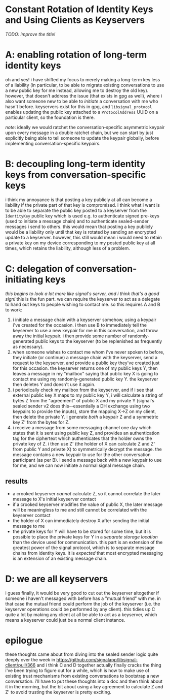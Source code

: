 Constant Rotation of Identity Keys and Using Clients as Keyservers
==================================================================

*TODO: improve the title!*

# A: enabling rotation of long-term identity keys
oh and yes! i have shifted my focus to merely making a long-term key less of a liability (in particular, to be able to migrate existing conversations to use a new public key for me instead, allowing me to destroy the old key). however, that doesn't address the issue (that exists in gpg as well), where i also want someone new to be able to *initiate* a conversation with me who hasn't before. keyservers exist for this in gpg, and `libsignal_protocol` enables updating the public key attached to a `ProtocolAddress` UUID on a particular client, so the foundation is there.

*note*: ideally we would ratchet the conversation-specific asymmetric keypair upon every message in a double ratchet chain, but we can start by just explicitly being able to tell someone to update the keypair globally, before implementing conversation-specific keypairs.

# B: decoupling long-term identity keys from conversation-specific keys
i think my annoyance is that posting a key publicly at all can become a liability if the private part of that key is compromised. i think what i want is to be able to separate the public key posted to a keyserver from the `IdentityKey` public key which is used e.g. to authenticate signed pre-keys (used to initiate a message chain) and to authenticate sealed-sender messages i send to others. this would mean that posting a key publicly would be a liability only until that key is rotated by sending an encrypted update to a keyserver. however, this still would mean i would need to retain a private key on my device corresponding to my posted public key at all times, which retains the liability, although less of a problem.

# C: delegation of conversation-initiating keys
*this begins to look a lot more like signal's server, and i think that's a good sign!*
this is the fun part. we can require the keyserver to act as a delegate to hand out keys to people wishing to contact me. so this requires A and B to work:
1. i initiate a message chain with a keyserver somehow, using a keypair i've created for the occasion. i then use B to immediately tell the keyserver to use a new keypair for me in this conversation, and throw away the initial keypair. i then provide some number of randomly-generated public keys to the keyserver (to be replenished as frequently as necessary).
2. when someone wishes to contact me whom i've never spoken to before, they initiate (or continue) a message chain with the keyserver, send a request to the keyserver, and provide a public key they've created just for this occasion. the keyserver returns one of my public keys Y, then leaves a message in my "mailbox" saying that public key X is going to contact me using my randomly-generated public key Y. the keyserver then deletes Y and doesn't use it again.
3. i periodically check my mailbox from the keyserver, and if i see that external public key X maps to my public key Y, i will calculate a string of bytes Z from the "agreement" of public X and my private Y (signal's sealed sender v2 does this--essentially a DH exchange using two keypairs to provide the inputs), store the mapping X->Z on my client, then delete the private Y. i generate *both* a keypair Z and a symmetric key Z' from the bytes for Z.
4. i receive a message from some messaging channel one day which states that it is sent using public key Z, and provides an authentication tag for the ciphertext which authenticates that the holder owns the private key of Z. i then use Z' (the holder of X can calculate Z and Z' from public Y and private X) to symmetrically decrypt the message. the message contains a new keypair to use for the other conversation participant (as per B). i send a message back with a new keypair to use for me, and we can now initiate a normal signal message chain.

## results
- a crooked keyserver *cannot* calculate Z, so it cannot correlate the later message to X's initial keyserver contact
- if a crooked keyserver modifies the value of public X, the later message will be meaningless to me and still cannot be correlated with the keyserver contact
- the holder of X can immediately destroy X after sending the initial message to me
- the private keys for Y will have to be stored for some time, but it is possible to place the private keys for Y in a *separate storage location* than the device used for communication. this part is an extension of the greatest power of the signal protocol, which is to separate message chains from identity keys. it is *expected* that most encrypted messaging is an extension of an existing message chain.

# D: we are all keyservers
i guess finally, it would be very good to cut out the keyserver altogether if someone i haven't messaged with before has a "mutual friend" with me. in that case the mutual friend could perform the job of the keyserver (i.e. the keyserver operations could be performed by any client). this tidies up C quite a lot by making any client at all be able to act as a keyserver, which means a keyserver could just be a normal client instance.

# epilogue

these thoughts came about from diving into the sealed sender logic quite deeply over the week in https://github.com/signalapp/libsignal-client/pull/366 and i think C and D together actually finally cracks the thing i've been trying to figure out for a while, which is how to make use of existing trust mechanisms from existing conversations to bootstrap a new conversation. i'll have to put these thoughts into a doc and then think about it in the morning, but the bit about using a key agreement to calculate Z and Z' to avoid trusting the keyserver is pretty exciting.
